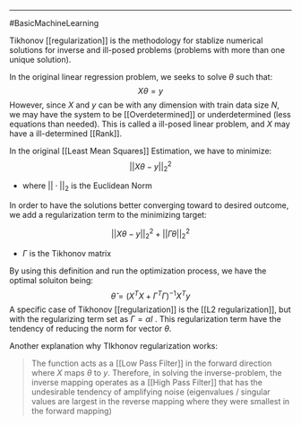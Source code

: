 ----
#BasicMachineLearning 

Tikhonov [[regularization]] is the methodology for stablize numerical solutions for inverse and ill-posed problems (problems with more than one unique solution).

In the original linear regression problem, we seeks to solve $\theta$ such that:
$$X\theta = y$$
However, since $X$ and $y$ can be with any dimension with train data size $N$, we may have the system to be [[Overdetermined]] or underdetermined (less equations than needed). This is called a ill-posed linear problem, and $X$ may have a ill-determined [[Rank]].

In the original [[Least Mean Squares]] Estimation, we have to minimize:
$$||X\theta-y||_2^2$$
- where $||\cdot||_2$ is the Euclidean Norm

In order to have the solutions better converging toward to desired outcome, we add a regularization term to the minimizing target:

$$||X\theta-y||_2^2 + ||\Gamma \theta||_2^2$$
- $\Gamma$ is the Tikhonov matrix 

By using this definition and run the optimization process, we have the optimal soluiton being:
$$\hat{\theta} = (X^TX + \Gamma^T \Gamma)^{-1} X^Ty$$
A specific case of Tikhonov [[regularization]] is the [[L2 regularization]], but with the regularizing term set as $\Gamma = \alpha I$ . This regularization term have the tendency of reducing the norm for vector $\theta$. 

Another explanation why TIkhonov regularization works:

> The function acts as a [[Low Pass Filter]] in the forward direction where $X$ maps $\theta$  to $y$. Therefore, in solving the inverse-problem, the inverse mapping operates as a [[High Pass Filter]] that has the undesirable tendency of amplifying noise (eigenvalues / singular values are largest in the reverse mapping where they were smallest in the forward mapping)




